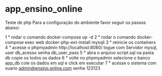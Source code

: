 # app_ensino_online
 Teste de php
Para a configuração do ambiente favor seguir os passos abaixo:

1 ° rodar o comando docker-compose up -d
2 ° rodar o comando docker-compose exec web docker-php-ext-install mysqli
3 ° reinicie os containers
4 ° acesse o phpmyadmin http://localhost:8080/ logue com Servidor mysql, user db_acesso senha db_user_pass
5 ° abra o arquivo script.sql na pasta db copie os todos os dados
6 ° volte no phpmyadmin selecione o banco app_db cole os dados em sql e click em executar 
7 ° acesse o sistema com suario admin@ensino.online.com senha 123123

